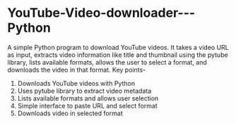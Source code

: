 # YouTube-Video-downloader---Python
A simple Python program to download YouTube videos. It takes a video URL as input, extracts video information like title and thumbnail using the pytube library, lists available formats, allows the user to select a format, and downloads the video in that format.
Key points-
1) Downloads YouTube videos with Python
2) Uses pytube library to extract video metadata
3) Lists available formats and allows user selection
4) Simple interface to paste URL and select format
5) Downloads video in selected format
